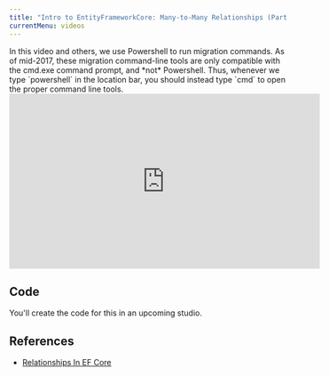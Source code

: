 ```yaml
---
title: "Intro to EntityFrameworkCore: Many-to-Many Relationships (Part 2)"
currentMenu: videos
---
```


<aside class="aside-warning" markdown="1">
In this video and others, we use Powershell to run migration commands. As of mid-2017, these migration command-line tools are only compatible with the cmd.exe command prompt, and *not* Powershell. Thus, whenever we type `powershell` in the location bar, you should instead type `cmd` to open the proper command line tools.
</aside>

<div class="youtube-wrapper"><iframe width="560" height="315" src="https://www.youtube.com/embed/jk9GDFQKAkw" frameborder="0" allowfullscreen></iframe></div>


## Code

You'll create the code for this in an upcoming studio.

## References

- [Relationships In EF Core](https://docs.microsoft.com/en-us/ef/core/modeling/relationships)
